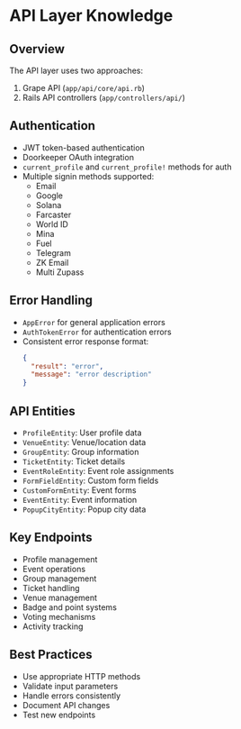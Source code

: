 # API Layer Knowledge

## Overview
The API layer uses two approaches:
1. Grape API (`app/api/core/api.rb`)
2. Rails API controllers (`app/controllers/api/`)

## Authentication
- JWT token-based authentication
- Doorkeeper OAuth integration
- `current_profile` and `current_profile!` methods for auth
- Multiple signin methods supported:
  - Email
  - Google
  - Solana
  - Farcaster
  - World ID
  - Mina
  - Fuel
  - Telegram
  - ZK Email
  - Multi Zupass

## Error Handling
- `AppError` for general application errors
- `AuthTokenError` for authentication errors
- Consistent error response format:
  ```json
  {
    "result": "error",
    "message": "error description"
  }
  ```

## API Entities
- `ProfileEntity`: User profile data
- `VenueEntity`: Venue/location data
- `GroupEntity`: Group information
- `TicketEntity`: Ticket details
- `EventRoleEntity`: Event role assignments
- `FormFieldEntity`: Custom form fields
- `CustomFormEntity`: Event forms
- `EventEntity`: Event information
- `PopupCityEntity`: Popup city data

## Key Endpoints
- Profile management
- Event operations
- Group management
- Ticket handling
- Venue management
- Badge and point systems
- Voting mechanisms
- Activity tracking

## Best Practices
- Use appropriate HTTP methods
- Validate input parameters
- Handle errors consistently
- Document API changes
- Test new endpoints
